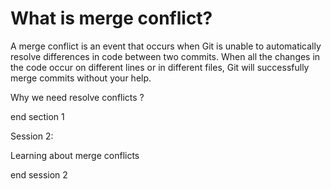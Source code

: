 What is merge conflict?
=======================

A merge conflict is an event that occurs when Git is unable to automatically resolve differences in code between two commits. When all the changes in the code occur on different lines or in different files, Git will successfully merge commits without your help.

Why we need resolve conflicts ?



end section 1

Session 2:

Learning about merge conflicts 

end session 2
